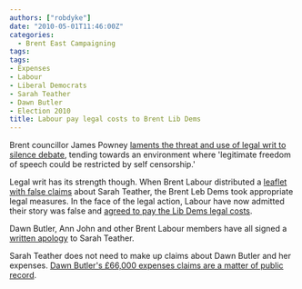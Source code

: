 ```yaml
---
authors: ["robdyke"]
date: "2010-05-01T11:46:00Z"
categories:
  - Brent East Campaigning
tags:
tags:
- Expenses
- Labour
- Liberal Democrats
- Sarah Teather
- Dawn Butler
- Election 2010
title: Labour pay legal costs to Brent Lib Dems
---
```

Brent councillor James Powney [laments the threat and use of legal writ to silence debate](http://jamespowney.blogspot.com/2010/04/sarah-teathers-legal-threat.html), tending towards an environment where 'legitimate freedom of speech could be restricted by self censorship.'

Legal writ has its strength though. When Brent Labour distributed a [leaflet with false claims](http://www.thestraightchoice.org/leaflets/2285/) about Sarah Teather, the Brent Leb Dems took appropriate legal measures. In the face of the legal action, Labour have now admitted their story was false and [agreed to pay the Lib Dems legal costs](http://www.libdemvoice.org/brent-sarah-teather-dawn-butler-15187.html).

Dawn Butler, Ann John and other Brent Labour members have all signed a [written apology](http://www.robdyke.com/bec/2010/04/21/butler-issues-full-apology-for-teather-expenses-smear/) to Sarah Teather.

Sarah Teather does not need to make up claims about Dawn Butler and her expenses. [Dawn Butler's £66,000 expenses claims are a matter of public record](http://www.theyworkforyou.com/mp/dawn_butler/brent_south#expenses).